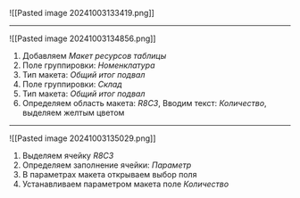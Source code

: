 ![[Pasted image 20241003133419.png]]

---

![[Pasted image 20241003134856.png]]
1. Добавляем *Макет ресурсов таблицы*
2. Поле группировки: *Номенклатура*
3. Тип макета: *Общий итог подвал*
4. Поле группировки: *Склад*
5. Тип макета: *Общий итог подвал*
6. Определяем область макета: *R8C3*, Вводим текст: *Количество*, выделяем желтым цветом

---

![[Pasted image 20241003135029.png]]
1. Выделяем ячейку *R8C3*
2. Определяем заполнение ячейки: *Параметр*
3. В параметрах макета открываем выбор поля
4. Устанавливаем параметром макета поле *Количество*
